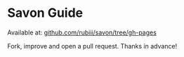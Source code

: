 Savon Guide
===========

Available at: [github.com/rubiii/savon/tree/gh-pages](https://github.com/rubiii/savon/tree/gh-pages)

Fork, improve and open a pull request. Thanks in advance!
